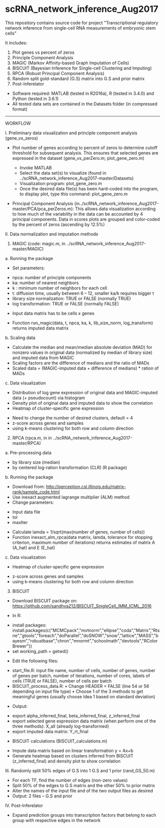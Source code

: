 # scRNA_network_inference_Aug2017
This repository contains source code for project "Transcriptional regulatory network inference from single-cell RNA measurements of embryonic stem cells" 

It includes:
1. Plot genes vs percent of zeros 
2. Principle Component Analysis 
3. MAGIC (Markov Affinity-based Graph Imputation of Cells) 
4. BISCUIT (Bayesian Inference for Single-cell Clustering and Imputing)
5. RPCA (Robust Principal Component Analysis)
6. Random split gold-standard (G.S) matrix into G.S and prior matrix 
7. Post-Inferelator

* Software required: MATLAB (tested in R2016a), R (tested in 3.4.0) and Python (tested in 3.6.1)
* All tested data sets are contained in the Datasets folder (in compressed format)

-----------
WORKFLOW

I. Preliminary data visualization and principle component analysis (gene_vs_zeros)
- Plot number of genes according to percent of zeros to determine cutoff threshold for subsequent analysis. This ensures that selected genes are expressed in the dataset (gene_vs_perZero.m; plot_gene_zero.m)
  + Invoke MATLAB
  + Select the data set(s) to visualize (found in ../scRNA_network_inference_Aug2017-master/Datasets)
  + Visualization program: plot_gene_zero.m 
  + Once the desired data file(s) has been hard-coded into the program, to display plot, type this command: 
plot_gene_zero.m <RET>

- Principal Component Analysis (in../scRNA_network_inference_Aug2017-master/PCA/pca_perZeros.m): This allows data visualization according to how much of the variability in the data can be accounted by 4 principal components. Data in scores plots are grouped and color-coded by the percent of zeros (ascending by 12.5%) 


II. Data normalization and imputation methods 
1. MAGIC (code: magic.m, in ../scRNA_network_inference_Aug2017-master/MAGIC)

a. Running the package
- Set parameters: 
+ npca: number of principle components 
+ ka: number of nearest neighbors 
+ k : minimum number of neighbors for each cell 
+ t: diffusion time, usually between 6 – 12, smaller ka/k requires bigger t 
+ library size normalization: TRUE or FALSE (normally TRUE)
+ log transformation: TRUE or FALSE (normally FALSE)

- Input data matrix has to be cells x genes 

- Function run_magic(data, t, npca, ka, k, lib_size_norm, log_transform) returns imputed data matrix 

b. Scaling data 
- Calculate the median and mean/median absolute deviation (MAD) for nonzero values in original data (normalized by median of library size) and imputed data from MAGIC
- Scaling factors are the difference of medians and the ratio of MADs
- Scaled data = (MAGIC-imputed data + difference of medians) * ration of MADs 

c. Data visualization 
- Distribution of log gene expression of original data and MAGIC-imputed data (+ pseudocount) via histogram 
- Density plot of original data and imputed data to show the correlation
- Heatmap of cluster-specific gene expression 
+ Need to change the number of desired clusters, default = 4 
+ z-score across genes and samples 
+ using k-means clustering for both row and column direction 

2. RPCA (rpca.m, in in ../scRNA_network_inference_Aug2017-master/RPCA)

a. Pre-processing data 
- by library size (median) 
- by centered log-ration transformation (CLR) (R package)

b. Running the package 
- Download from: 
http://perception.csl.illinois.edu/matrix-rank/sample_code.html
- Use inexact augmented lagrange multiplier (ALM) method
- Change parameters:
+ Input data file 
+ tol 
+ maxIter 
- Calculate lamda = 1/sqrt(max(number of genes, number of cells))
- Function inexact_alm_rpca(data matrix, lamda, tolerance for stopping criterion, maximum number of iterations) returns estimates of matrix A (A_hat) and E (E_hat)

c. Data visualization
- Heatmap of cluster-specific gene expression 
+ z-score across genes and samples 
+ using k-means clustering for both row and column direction 

3. BISCUIT

- Download BISCUIT package on: https://github.com/sandhya212/BISCUIT_SingleCell_IMM_ICML_2016

- In R:
+ install packages: install.packages(c("MCMCpack","mvtnorm","ellipse","coda","Matrix","Rtsne","gtools","foreach","doParallel","doSNOW","snow","lattice","MASS","bayesm","robustbase","chron","mnormt","schoolmath","devtools","RColorBrewer"))
+ set working_path = getwd()

- Edit the following files:
+ start_file.R: input file name, number of cells, number of genes, number of genes per batch, number of iterations, number of cores, labels of cells (TRUE or FALSE), number of cells per batch
+ BISCUIT_process_data.R: 
•	Change HEADER = FALSE (line 54 or 56 depending on input file type)
•	Choose 1 of the 3 methods to get meaningful genes (usually choose Idea 1 based on standard deviation)
- Output:
+ export alpha_inferred_final, beta_inferred_final, z_inferred_final 
+ export selected gene expression data matrix (when perform one of the three methods): X_all (already log-transformed)
+ export imputed data matrix: Y_rt_final 

- BISCUIT calculations (BISCUIT_calculations.m)
+ Impute data matrix based on linear transformation y = Ax+b 
+ Generate heatmap based on clusters inferred from BISCUIT (z_inferred_final) and density plot to show correlation


III. Randomly split 50% edges of G.S into 1 G.S and 1 prior 
(rand_GS_50.m)
- For each TF, find the number of edges (non-zero values) 
- Split 50% of the edges to G.S matrix and the other 50% to prior matrix
- Alter the names of the input file and of the two output files as desired
- Output: 2 files – G.S and prior 

IV. Post-Inferelator
- Expand prediction groups into transcription factors that belong to each group with respective edges in the network 
